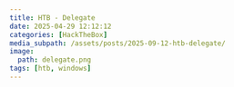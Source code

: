```yaml
---
title: HTB - Delegate
date: 2025-04-29 12:12:12
categories: [HackTheBox]
media_subpath: /assets/posts/2025-09-12-htb-delegate/
image:
  path: delegate.png
tags: [htb, windows]
---
```

